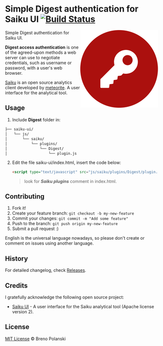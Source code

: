 # Simple Digest authentication for Saiku UI [![Build Status](https://travis-ci.org/brenopolanski/saiku-digest-authentication.svg?branch=master)](https://travis-ci.org/brenopolanski/saiku-digest-authentication)

<img src="https://raw.githubusercontent.com/brenopolanski/saiku-digest-authentication/gh-assets/logo.png" alt="Simple Digest authentication for Saiku UI" align="right" />

Simple Digest authentication for Saiku UI.

**Digest access authentication** is one of the agreed-upon methods a web server can use to negotiate credentials, such as username or password, with a user's web browser.

[Saiku](http://www.meteorite.bi/saiku) is an open source analytics client developed by [meteorite](http://www.meteorite.bi/). A user interface for the analytical tool.

## Usage

1. Include **Digest** folder in:

	
  ```
  ├── saiku-ui/
  │   └── js/
  │       └── saiku/
  │           └── plugins/
  │               └── Digest/
  │                   └── plugin.js
  ```

2. Edit the file saiku-ui/index.html, insert the code below:

	```html
	<script type="text/javascript" src="js/saiku/plugins/Digest/plugin.js" defer></script>
	```
	> look for ***Saiku plugins*** comment in index.html.
	
## Contributing

1. Fork it!
2. Create your feature branch: `git checkout -b my-new-feature`
3. Commit your changes: `git commit -m "Add some feature"`
4. Push to the branch: `git push origin my-new-feature`
5. Submit a pull request  :)

English is the universal language nowadays, so please don't create or comment on issues using another language.
	
## History

For detailed changelog, check [Releases](https://github.com/brenopolanski/saiku-digest-authentication/releases).

## Credits

I gratefully acknowledge the following open source project:

* [Saiku UI](https://github.com/OSBI/saiku-ui) - A user interface for the Saiku analytical tool (Apache license version 2).

## License

[MIT License](http://brenopolanski.mit-license.org/) © Breno Polanski
